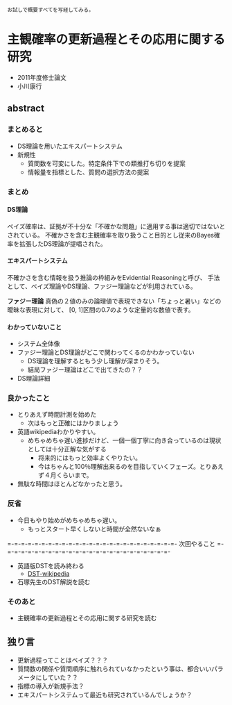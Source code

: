 ```
お試しで概要すべてを写経してみる。
```


主観確率の更新過程とその応用に関する研究
=========================
- 2011年度修士論文
- 小川康行

abstract
-------------------------

### まとめると

- DS理論を用いたエキスパートシステム
- 新規性
    - 質問数を可変にした。特定条件下での類推打ち切りを提案
    - 情報量を指標とした、質問の選択方法の提案



### まとめ

#### DS理論
ベイズ確率は、証拠が不十分な「不確かな問題」に適用する事は適切ではないとされている。
不確かさを含む主観確率を取り扱うこと目的とし従来のBayes確率を拡張したDS理論が提唱された。

#### エキスパートシステム
不確かさを含む情報を扱う推論の枠組みをEvidential Reasoningと呼び、
手法として、ベイズ理論やDS理論、ファジー理論などが利用されている。

**ファジー理論**
真偽の２値のみの論理値で表現できない「ちょっと暑い」などの曖昧な表現に対して、
[0, 1]区間の0.7のような定量的な数値で表す。

#### わかっていないこと
- システム全体像
- ファジー理論とDS理論がどこで関わってくるのかわかっていない
    - DS理論を理解するともう少し理解が深まりそう。
    - 結局ファジー理論はどこで出てきたの？？
- DS理論詳細


### 良かったこと
- とりあえず時間計測を始めた
    - 次はもっと正確にはかりましょう
- 英語wikipediaわかりやすい。
    - めちゃめちゃ遅い進捗だけど、一個一個丁寧に向き合っているのは現状としては十分正解な気がする
        - 将来的にはもっと効率よくやりたい。
        - 今はちゃんと100％理解出来るのを目指していくフェーズ。とりあえず４月くらいまで。
- 無駄な時間はほとんどなかったと思う。

### 反省
- 今日もやり始めがめちゃめちゃ遅い。
    - もっとスタート早くしないと時間が全然ないなぁ


=-=-=-=-=-=-=-=-=-=-=-=-=-=-=-=-=-=-=-=-=-=-=-=-=-
次回やること
=-=-=-=-=-=-=-=-=-=-=-=-=-=-=-=-=-=-=-=-=-=-=-=-=-
- 英語版DSTを読み終わる
    - [DST-wikipedia](https://en.wikipedia.org/wiki/Dempster%E2%80%93Shafer_theory)
- 石塚先生のDST解説を読む

### そのあと
- 主観確率の更新過程とその応用に関する研究を読む







独り言
-------------------------
- 更新過程ってことはベイズ？？？
- 質問数の関係や質問順序に触れられていなかったという事は、都合いいパラメータにしていた？？
- 指標の導入が新規手法？
- エキスパートシステムって最近も研究されているんでしょうか？
